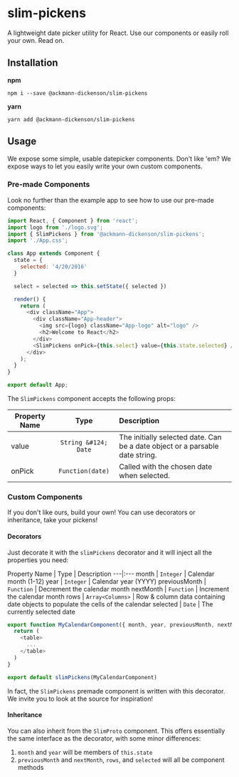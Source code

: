 # slim-pickens

A lightweight date picker utility for React. Use our components or easily roll your own. Read on.

## Installation

**npm**
```
npm i --save @ackmann-dickenson/slim-pickens
```

**yarn**
```
yarn add @ackmann-dickenson/slim-pickens
```

## Usage

We expose some simple, usable datepicker components. Don't like 'em? We expose ways to
let you easily write your own custom components.

### Pre-made Components

Look no further than the example app to see how to use our pre-made components:

```javascript
import React, { Component } from 'react';
import logo from './logo.svg';
import { SlimPickens } from '@ackmann-dickenson/slim-pickens';
import './App.css';

class App extends Component {
  state = {
    selected: '4/20/2016'
  }

  select = selected => this.setState({ selected })

  render() {
    return (
      <div className="App">
        <div className="App-header">
          <img src={logo} className="App-logo" alt="logo" />
          <h2>Welcome to React</h2>
        </div>
        <SlimPickens onPick={this.select} value={this.state.selected} />
      </div>
    );
  }
}

export default App;
```

The `SlimPickens` component accepts the following props:

Property Name | Type | Description
---|:---:|:---
value | `String &#124; Date` | The initially selected date. Can be a date object or a parsable date string.
onPick | `Function(date)` | Called with the chosen date when selected.

### Custom Components

If you don't like ours, build your own! You can use decorators or inheritance, take your pickens!

#### Decorators

Just decorate it with the `slimPickens` decorator and
it will inject all the properties you need:

Property Name | Type | Description
---|:---
month | `Integer` | Calendar month (1-12)
year | `Integer` | Calendar year (YYYY)
previousMonth | `Function` | Decrement the calendar month
nextMonth | `Function` | Increment the calendar month
rows | `Array<Columns>` | Row & column data containing date objects to populate the cells of the calendar
selected | `Date` | The currently selected date

```javascript
export function MyCalendarComponent({ month, year, previousMonth, nextMonth, rows, selected }) {
  return (
    <table>
      ...
    </table>
  )
}

export default slimPickens(MyCalendarComponent)
```

In fact, the `SlimPickens` premade component is written with this decorator. We invite you to look at the
source for inspiration!

#### Inheritance

You can also inherit from the `SlimProto` component. This offers essentially the same interface as the decorator,
with some minor differences:

1. `month` and `year` will be members of `this.state`
2. `previousMonth` and `nextMonth`, `rows`, and `selected` will all be component methods
